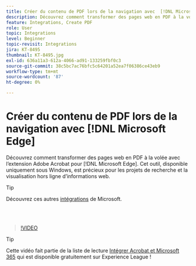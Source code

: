 ```yaml
---
title: Créer du contenu de PDF lors de la navigation avec  [!DNL Microsoft Edge]
description: Découvrez comment transformer des pages web en PDF à la volée avec l'extension Adobe Acrobat pour  [!DNL Microsoft Edge]
feature: Integrations, Create PDF
role: User
topic: Integrations
level: Beginner
topic-revisit: Integrations
jira: KT-8495
thumbnail: KT-8495.jpg
exl-id: 636a11a3-612a-4066-ad91-133259fbf0c3
source-git-commit: 38c5bc7ac76bfc5c64201a52ea7f06386ce43eb9
workflow-type: tm+mt
source-wordcount: '87'
ht-degree: 0%

---
```


# Créer du contenu de PDF lors de la navigation avec [!DNL Microsoft Edge]

Découvrez comment transformer des pages web en PDF à la volée avec l’extension Adobe Acrobat pour [!DNL Microsoft Edge]. Cet outil, disponible uniquement sous Windows, est précieux pour les projets de recherche et la visualisation hors ligne d’informations web.

>[!TIP]
>
>Découvrez ces autres [intégrations](../integrate/integrate-overview.md#microsoft) de Microsoft.

<br> 

>[!VIDEO](https://video.tv.adobe.com/v/337248?quality=12&learn=on&hidetitle=true)

>[!TIP]
>
>Cette vidéo fait partie de la liste de lecture [Intégrer Acrobat et Microsoft 365](https://experienceleague.adobe.com/en/playlists/acrobat-integrate-microsoft-365) qui est disponible gratuitement sur Experience League !
